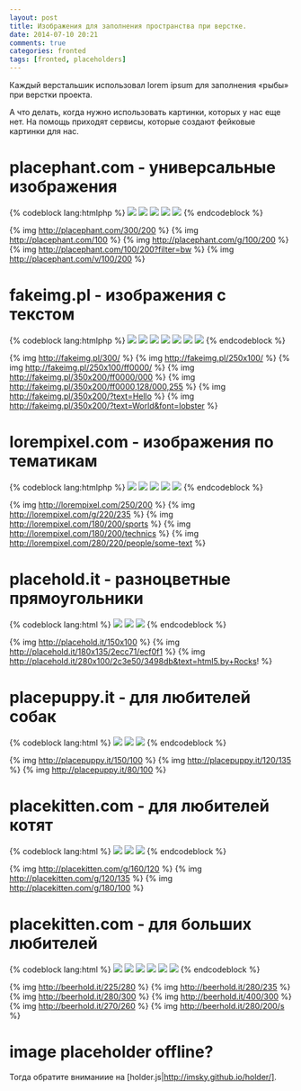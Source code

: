 ```yaml
---
layout: post
title: Изображения для заполнения пространства при верстке.
date: 2014-07-10 20:21
comments: true
categories: fronted
tags: [fronted, placeholders]
---
```


Каждый верстальшик использовал lorem ipsum для заполнения «рыбы» при верстки проекта.

А что делать, когда нужно использовать картинки, которых у нас еще нет. На помощь приходят сервисы,  которые создают  фейковые картинки для нас.
<!-- more -->

# **placephant.com** - универсальные изображения

{% codeblock lang:htmlphp %}
<img src="http://placephant.com/300/200">
<img src="http://placephant.com/100">
<img src="http://placephant.com/g/100/200">
<img src="http://placephant.com/100/200?filter=bw">
<img src="http://placephant.com/v/100/200">
{% endcodeblock %}

{% img http://placephant.com/300/200 %}
{% img http://placephant.com/100 %}
{% img http://placephant.com/g/100/200 %}
{% img http://placephant.com/100/200?filter=bw %}
{% img http://placephant.com/v/100/200 %}

# **fakeimg.pl** - изображения с текстом

{% codeblock lang:htmlphp %}
<img src="http://fakeimg.pl/300/">
<img src="http://fakeimg.pl/250x100/">
<img src="http://fakeimg.pl/250x100/ff0000/">
<img src="http://fakeimg.pl/350x200/ff0000/000">
<img src="http://fakeimg.pl/350x200/ff0000,128/000,255">
<img src="http://fakeimg.pl/350x200/?text=Hello">
<img src="http://fakeimg.pl/350x200/?text=World&font=lobster">
{% endcodeblock %}

{% img http://fakeimg.pl/300/ %}
{% img http://fakeimg.pl/250x100/ %}
{% img http://fakeimg.pl/250x100/ff0000/ %}
{% img http://fakeimg.pl/350x200/ff0000/000 %}
{% img http://fakeimg.pl/350x200/ff0000,128/000,255 %}
{% img http://fakeimg.pl/350x200/?text=Hello %}
{% img http://fakeimg.pl/350x200/?text=World&font=lobster %}

# **lorempixel.com** - изображения по тематикам 

{% codeblock lang:htmlphp %}
<img src="http://lorempixel.com/250/200"> 
<img src="http://lorempixel.com/g/220/235"> 
<img src="http://lorempixel.com/180/200/sports"> 
<img src="http://lorempixel.com/180/200/technics"> 
<img src="http://lorempixel.com/280/220/people/some-text">
{% endcodeblock %}

{% img http://lorempixel.com/250/200 %} 
{% img http://lorempixel.com/g/220/235 %} 
{% img http://lorempixel.com/180/200/sports %} 
{% img http://lorempixel.com/180/200/technics %} 
{% img http://lorempixel.com/280/220/people/some-text %}

# **placehold.it** - разноцветные прямоугольники 

{% codeblock lang:html %}
<img src="http://placehold.it/150x100">
<img src="http://placehold.it/180x135/2ecc71/ecf0f1">
<img src="http://placehold.it/280x100/2c3e50/3498db&text=html5.by+Rocks!">
{% endcodeblock %}

{% img http://placehold.it/150x100 %}
{% img http://placehold.it/180x135/2ecc71/ecf0f1 %}
{% img http://placehold.it/280x100/2c3e50/3498db&text=html5.by+Rocks! %}

# **placepuppy.it** - для любителей собак 

{% codeblock lang:html %}
<img src="http://placepuppy.it/150/100">
<img src="http://placepuppy.it/120/135">
<img src="http://placepuppy.it/80/100">
{% endcodeblock %}

{% img http://placepuppy.it/150/100 %}
{% img http://placepuppy.it/120/135 %}
{% img http://placepuppy.it/80/100 %}

# **placekitten.com** - для любителей котят

{% codeblock lang:html %}
<img src="http://placekitten.com/g/160/120">
<img src="http://placekitten.com/g/120/135">
<img src="http://placekitten.com/g/180/100">
{% endcodeblock %}

{% img http://placekitten.com/g/160/120 %}
{% img http://placekitten.com/g/120/135 %}
{% img http://placekitten.com/g/180/100 %}

# **placekitten.com** - для больших любителей 

{% codeblock lang:html %}
<img src="http://beerhold.it/225/280">
<img src="http://beerhold.it/280/235">
<img src="http://beerhold.it/280/300">
<img src="http://beerhold.it/400/300">
<img src="http://beerhold.it/270/260">
<img src="http://beerhold.it/280/200/s"><!-- sepia -->
{% endcodeblock %}

{% img http://beerhold.it/225/280 %}
{% img http://beerhold.it/280/235 %}
{% img http://beerhold.it/280/300 %}
{% img http://beerhold.it/400/300 %}
{% img http://beerhold.it/270/260 %}
{% img http://beerhold.it/280/200/s %}<!-- sepia -->

# image placeholder offline?

Тогда обратите вниманиие на [holder.js|http://imsky.github.io/holder/].
